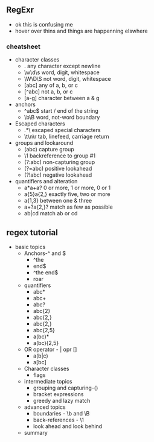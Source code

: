 ## RegExr
- ok this is confusing me
- hover over thins and things are happenning elswhere
### cheatsheet
- character classes
    - .	any character except newline
    - \w\d\s	word, digit, whitespace
    - \W\D\S	not word, digit, whitespace
    - [abc]	any of a, b, or c
    - [^abc]	not a, b, or c
    - [a-g]	character between a & g
- anchors
    - ^abc$	start / end of the string
    - \b\B	word, not-word boundary
- Escaped characters
    - \.\*\\	escaped special characters
    - \t\n\r	tab, linefeed, carriage return
- groups and lookaround
    - (abc)	capture group
    - \1	backreference to group #1
    - (?:abc)	non-capturing group
    - (?=abc)	positive lookahead
    - (?!abc)	negative lookahead
- quantifiers and alteration
    - a*a+a?	0 or more, 1 or more, 0 or 1
    - a{5}a{2,}	exactly five, two or more
    - a{1,3}	between one & three
    - a+?a{2,}?	match as few as possible
    - ab|cd	match ab or cd
## regex tutorial
- basic topics
    - Anchors-^ and $
        - ^the
        - end$
        - ^the end$
        - roar
    - quantifiers
        - abc*
        - abc+
        - abc?
        - abc{2}
        - abc{2,}
        - abc{2,}
        - abc{2,5}
        - a(bc)*
        - a(bc){2,5}
    - OR operator - | opr []
        - a(b|c)
        - a[bc]
    - Character classes
        - flags
    - intermediate topics
        - grouping and capturing-()
        - bracket expressions
        - greedy and lazy match
    - advanced topics
        - boundaries - \b and \B
        - back-references - \1
        - look ahead and look behind
    - summary
    
